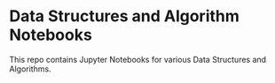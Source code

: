 # Data Structures and Algorithm Notebooks

This repo contains Jupyter Notebooks for various Data Structures and Algorithms.
